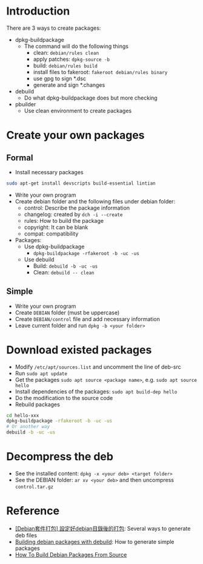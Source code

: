 # Introduction

There are 3 ways to create packages:

* dpkg-buildpackage
  - The command will do the following things
    - clean: `debian/rules clean`
    - apply patches: `dpkg-source -b`
    - build: `debian/rules build`
    - install files to fakeroot: `fakeroot debian/rules binary`
    - use gpg to sign *.dsc
    - generate and sign *.changes
* debuild
  - Do what dpkg-buildpackage does but more checking
* pbuilder
  - Use clean environment to create packages

# Create your own packages

## Formal

* Install necessary packages
```bash
sudo apt-get install devscripts build-essential lintian
```
* Write your own program
* Create debian folder and the following files under debian folder:
  - control: Describe the package information
  - changelog: created by `dch -i --create`
  - rules: How to build the package
  - copyright: It can be blank
  - compat: compatibility
* Packages:
  - Use dpkg-buildpackage
      * `dpkg-buildpackage -rfakeroot -b -uc -us`
  -  Use debuild
      * Build: `debuild -b -uc -us`
      * Clean: `debuild -- clean`

## Simple

* Write your own program
* Create `DEBIAN` folder (must be uppercase)
* Create `DEBIAN/control` file and add necessary information
* Leave current folder and run `dpkg -b <your folder>`

# Download existed packages

* Modify `/etc/apt/sources.list` and uncomment the line of deb-src
* Run `sudo apt update`
* Get the packages `sudo apt source <package name>`, e.g. `sudo apt source hello`
* Install dependencies of the packages: `sudo apt build-dep hello`
* Do the modification to the source code
* Rebuild packages
```bash
cd hello-xxx
dpkg-buildpackage -rfakeroot -b -uc -us
# Or another way
debuild -b -uc -us
```

# Decompress the deb

* See the installed content: `dpkg -x <your deb> <target folder>`
* See the DEBIAN folder: `ar xv <your deb>` and then uncompress `control.tar.gz`

# Reference
* [[Debian套件打包] 設定好debian目錄後的打包](http://wen00072.github.io/blog/2014/06/12/package-debian-packages-set-after-list-of-debian-packages/): Several ways to generate deb files
* [Building debian packages with debuild](https://blog.packagecloud.io/debian/debuild/packaging/2015/06/08/buildling-deb-packages-with-debuild/): How to generate simple packages
* [How To Build Debian Packages From Source](https://ostechnix.com/how-to-build-debian-packages-from-source/)
